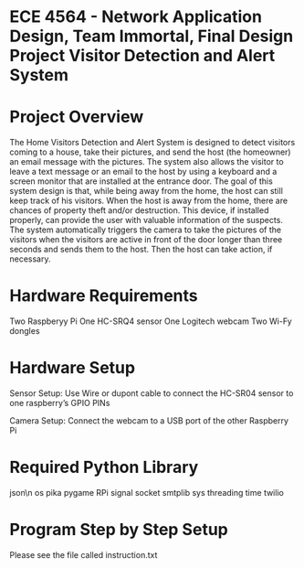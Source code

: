 ECE 4564 - Network Application Design,
Team Immortal, Final Design Project
Visitor Detection and Alert System
===============================

Project Overview
========================
The Home Visitors Detection and Alert System is designed to detect visitors coming to a house, take their pictures, and send the host (the homeowner) an email message with the pictures. The system also allows the visitor to leave a text message or an email to the host by using a keyboard and a screen monitor that are installed at the entrance door. The goal of this system design is that, while being away from the home, the host can still keep track of his visitors.  When the host is away from the home, there are chances of property theft and/or destruction. This device, if installed properly, can provide the user with valuable information of the suspects. The system automatically triggers the camera to take the pictures of the visitors when the visitors are active in front of the door longer than three seconds and sends them to the host. Then the host can take action, if necessary.

Hardware Requirements
========================
Two Raspberyy Pi
One HC-SRQ4 sensor
One Logitech webcam
Two Wi-Fy dongles

Hardware Setup
========================
Sensor Setup:
Use Wire or dupont cable to connect the HC-SR04 sensor to one raspberry’s GPIO PINs

Camera Setup:
Connect the webcam to a USB port of the other Raspberry Pi

Required Python Library
========================
json\n
os
pika
pygame
RPi
signal
socket
smtplib
sys
threading
time
twilio

Program Step by Step Setup
========================
Please see the file called instruction.txt 





